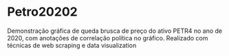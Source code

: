 # Petro20202
Demonstração gráfica de queda brusca de preço do ativo PETR4 no ano de 2020, com anotações de correlação política no gráfico. Realizado com técnicas de web scraping e data visualization
